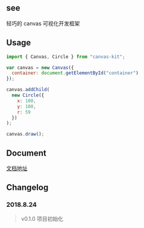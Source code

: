 ## see

轻巧的 canvas 可视化开发框架

## Usage

```js
import { Canvas, Circle } from "canvas-kit";

var canvas = new Canvas({
  container: document.getElementById("container")
});

canvas.addChild(
  new Circle({
    x: 100,
    y: 100,
    r: 59
  })
);

canvas.draw();
```

## Document
[文档地址](https://hamger.github.io/canvas-demo/#/)

## Changelog

### 2018.8.24

> v0.1.0 项目初始化
